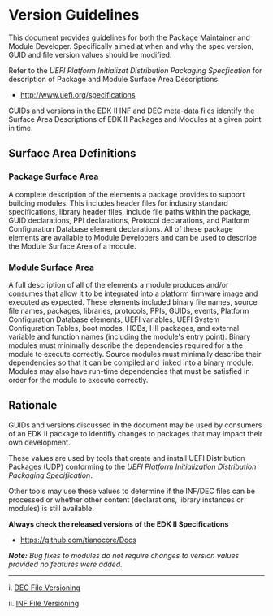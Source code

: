 # Version Guidelines

This document provides guidelines for both the Package Maintainer and Module 
Developer. Specifically aimed at when and why the spec version, GUID and file
version values should be modified.

Refer to the *UEFI Platform Initializat Distribution Packaging Specfication*
for description of Package and Module Surface Area Descriptions.

* http://www.uefi.org/specifications


GUIDs and versions in the EDK II INF and DEC meta-data files identify the 
Surface Area Descriptions of EDK II Packages and Modules at a given point in
time.

## Surface Area Definitions

### Package Surface Area

A complete description of the elements a package provides to support building
modules. This includes header files for industry standard specifications, 
library header files, include file paths within the package, GUID declarations, 
PPI declarations, Protocol declarations, and Platform Configuration Database 
element declarations. All of these package elements are available to Module 
Developers and can be used to describe the Module Surface Area of a module.

### Module Surface Area

A full description of all of the elements a module produces and/or consumes 
that allow it to be integrated into a platform firmware image and executed as 
expected. These elements included binary file names, source file names, 
packages, libraries, protocols, PPIs, GUIDs, events, Platform Configuration
Database elements, UEFI variables, UEFI System Configuration Tables, boot 
modes, HOBs, HII packages, and external variable and function names 
(including the module's entry point). Binary modules must minimally describe
the dependencies required for a the module to execute correctly. Source
modules must minimally describe their dependencies so that it can be compiled
and linked into a binary module. Modules may also have run-time dependencies 
that must be satisfied in order for the module to execute correctly.

## Rationale

GUIDs and versions discussed in the document may be used by consumers of an 
EDK II package to identifiy changes to packages that may impact their own 
development.

These values are used by tools that create and install UEFI Distribution 
Packages (UDP) conforming to the *UEFI Platform Initialization Distribution 
Packaging Specification*.

Other tools may use these values to determine if the INF/DEC files can be 
processed or whether other content (declarations, library instances or 
modules) is still available.

**Always check the released versions of the EDK II Specifications**
* https://github.com/tianocore/Docs

***Note:*** *Bug fixes to modules do not require changes to version values
provided no features were added.*


---

i. [DEC File Versioning](edk2_dec_files.md)
 
ii. [INF File Versioning](edk2_inf_files.md)


